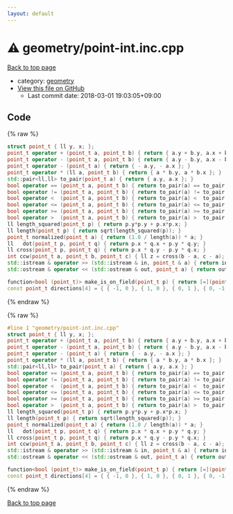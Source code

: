 ```yaml
---
layout: default
---
```


<!-- mathjax config similar to math.stackexchange -->
<script type="text/javascript" async
  src="https://cdnjs.cloudflare.com/ajax/libs/mathjax/2.7.5/MathJax.js?config=TeX-MML-AM_CHTML">
</script>
<script type="text/x-mathjax-config">
  MathJax.Hub.Config({
    TeX: { equationNumbers: { autoNumber: "AMS" }},
    tex2jax: {
      inlineMath: [ ['$','$'] ],
      processEscapes: true
    },
    "HTML-CSS": { matchFontHeight: false },
    displayAlign: "left",
    displayIndent: "2em"
  });
</script>

<script type="text/javascript" src="https://cdnjs.cloudflare.com/ajax/libs/jquery/3.4.1/jquery.min.js"></script>
<script src="https://cdn.jsdelivr.net/npm/jquery-balloon-js@1.1.2/jquery.balloon.min.js" integrity="sha256-ZEYs9VrgAeNuPvs15E39OsyOJaIkXEEt10fzxJ20+2I=" crossorigin="anonymous"></script>
<script type="text/javascript" src="../../assets/js/copy-button.js"></script>
<link rel="stylesheet" href="../../assets/css/copy-button.css" />


# :warning: geometry/point-int.inc.cpp

<a href="../../index.html">Back to top page</a>

* category: <a href="../../index.html#ed7daeb157cd9b31e53896ad3c771a26">geometry</a>
* <a href="{{ site.github.repository_url }}/blob/master/geometry/point-int.inc.cpp">View this file on GitHub</a>
    - Last commit date: 2018-03-01 19:03:05+09:00




## Code

<a id="unbundled"></a>
{% raw %}
```cpp
struct point_t { ll y, x; };
point_t operator + (point_t a, point_t b) { return { a.y + b.y, a.x + b.x }; }
point_t operator - (point_t a, point_t b) { return { a.y - b.y, a.x - b.x }; }
point_t operator - (point_t a) { return { - a.y, - a.x }; }
point_t operator * (ll a, point_t b) { return { a * b.y, a * b.x }; }
std::pair<ll,ll> to_pair(point_t a) { return { a.y, a.x }; }
bool operator == (point_t a, point_t b) { return to_pair(a) == to_pair(b); }
bool operator != (point_t a, point_t b) { return to_pair(a) != to_pair(b); }
bool operator <  (point_t a, point_t b) { return to_pair(a) <  to_pair(b); }
bool operator <= (point_t a, point_t b) { return to_pair(a) <= to_pair(b); }
bool operator >= (point_t a, point_t b) { return to_pair(a) >= to_pair(b); }
bool operator >  (point_t a, point_t b) { return to_pair(a) >  to_pair(b); }
ll length_squared(point_t p) { return p.y*p.y + p.x*p.x; }
ll length(point_t p) { return sqrt(length_squared(p)); }
point_t normalized(point_t a) { return (1.0 / length(a)) * a; }
ll   dot(point_t p, point_t q) { return p.x * q.x + p.y * q.y; }
ll cross(point_t p, point_t q) { return p.x * q.y - p.y * q.x; }
int ccw(point_t a, point_t b, point_t c) { ll z = cross(b - a, c - a); return z > 0 ? 1 : z < 0 ? -1 : 0; }
std::istream & operator >> (std::istream & in, point_t & a) { return in >> a.x >> a.y; }
std::ostream & operator << (std::ostream & out, point_t a) { return out << a.x << ' ' << a.y; }

function<bool (point_t)> make_is_on_field(point_t p) { return [=](point_t q) { return 0 <= q.y and q.y < p.y and 0 <= q.x and q.x < p.x; }; }
const point_t directions[4] = { { -1, 0 }, { 1, 0 }, { 0, 1 }, { 0, -1 } };

```
{% endraw %}

<a id="bundled"></a>
{% raw %}
```cpp
#line 1 "geometry/point-int.inc.cpp"
struct point_t { ll y, x; };
point_t operator + (point_t a, point_t b) { return { a.y + b.y, a.x + b.x }; }
point_t operator - (point_t a, point_t b) { return { a.y - b.y, a.x - b.x }; }
point_t operator - (point_t a) { return { - a.y, - a.x }; }
point_t operator * (ll a, point_t b) { return { a * b.y, a * b.x }; }
std::pair<ll,ll> to_pair(point_t a) { return { a.y, a.x }; }
bool operator == (point_t a, point_t b) { return to_pair(a) == to_pair(b); }
bool operator != (point_t a, point_t b) { return to_pair(a) != to_pair(b); }
bool operator <  (point_t a, point_t b) { return to_pair(a) <  to_pair(b); }
bool operator <= (point_t a, point_t b) { return to_pair(a) <= to_pair(b); }
bool operator >= (point_t a, point_t b) { return to_pair(a) >= to_pair(b); }
bool operator >  (point_t a, point_t b) { return to_pair(a) >  to_pair(b); }
ll length_squared(point_t p) { return p.y*p.y + p.x*p.x; }
ll length(point_t p) { return sqrt(length_squared(p)); }
point_t normalized(point_t a) { return (1.0 / length(a)) * a; }
ll   dot(point_t p, point_t q) { return p.x * q.x + p.y * q.y; }
ll cross(point_t p, point_t q) { return p.x * q.y - p.y * q.x; }
int ccw(point_t a, point_t b, point_t c) { ll z = cross(b - a, c - a); return z > 0 ? 1 : z < 0 ? -1 : 0; }
std::istream & operator >> (std::istream & in, point_t & a) { return in >> a.x >> a.y; }
std::ostream & operator << (std::ostream & out, point_t a) { return out << a.x << ' ' << a.y; }

function<bool (point_t)> make_is_on_field(point_t p) { return [=](point_t q) { return 0 <= q.y and q.y < p.y and 0 <= q.x and q.x < p.x; }; }
const point_t directions[4] = { { -1, 0 }, { 1, 0 }, { 0, 1 }, { 0, -1 } };

```
{% endraw %}

<a href="../../index.html">Back to top page</a>

